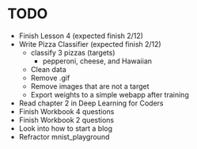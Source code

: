 # TODO
* Finish Lesson 4 (expected finish 2/12) 
* Write Pizza Classifier (expected finish 2/12)
  * classify 3 pizzas (targets)
    * pepperoni, cheese, and Hawaiian 
  * Clean data 
   * Remove .gif
   * Remove images that are not a target 
  * Export weights to a simple webapp after training 
* Read chapter 2 in Deep Learning for Coders 
* Finish Workbook 4 questions 
* Finish Workbook 2 questions 
* Look into how to start a blog 
* Refractor mnist_playground

